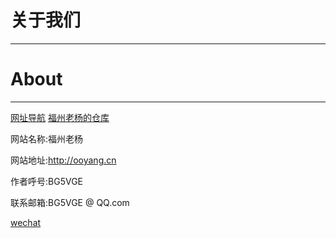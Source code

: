 # 关于我们

___

# About
---

[网址导航](http://ooyang.cn/a/)   [福州老杨的仓库](http://ooyang.cn/index2.html)

网站名称:福州老杨

网站地址:http://ooyang.cn

作者呼号:BG5VGE

联系邮箱:BG5VGE @ QQ.com

[wechat](http://ooyang.cn/img/wechat.gif)
